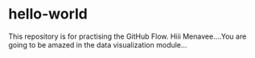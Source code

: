 # hello-world
This repository is for practising the GitHub Flow.
Hiii Menavee....You are going to be amazed in the data visualization module...
